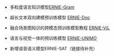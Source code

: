 

- 多粒度语言知识模型[ERNIE-Gram](https://github.com/PaddlePaddle/ERNIE/blob/develop/ernie-gram)
- 超长文本双向建模预训练模型 [ERNIE-Doc](https://github.com/PaddlePaddle/ERNIE/tree/repro/ernie-doc)
- 融合场景图知识的跨模态预训练模型教程 [ERNIE-ViL](https://github.com/PaddlePaddle/ERNIE/tree/repro/ernie-vil)
- 语言与视觉一体的预训练模型 [ERNIE-UNIMO](https://github.com/PaddlePaddle/ERNIE/tree/repro/ernie-unimo)

- 新增语音语义模型ERNIE-SAT（链接待补充）